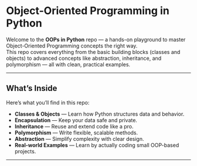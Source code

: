 # Object-Oriented Programming in Python

Welcome to the **OOPs in Python** repo — a hands-on playground to master Object-Oriented Programming concepts the right way.  
This repo covers everything from the basic building blocks (classes and objects) to advanced concepts like abstraction, inheritance, and polymorphism — all with clean, practical examples.

---

## What’s Inside

Here’s what you’ll find in this repo:

- **Classes & Objects** — Learn how Python structures data and behavior.
- **Encapsulation** — Keep your data safe and private.
- **Inheritance** — Reuse and extend code like a pro.
- **Polymorphism** — Write flexible, scalable methods.
- **Abstraction** — Simplify complexity with clear design.
- **Real-world Examples** — Learn by actually coding small OOP-based projects.

---
